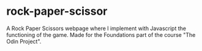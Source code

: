 # rock-paper-scissor
A Rock Paper Scissors webpage where I implement with Javascript the functioning of the game. Made for the Foundations part of the course "The Odin Project".
